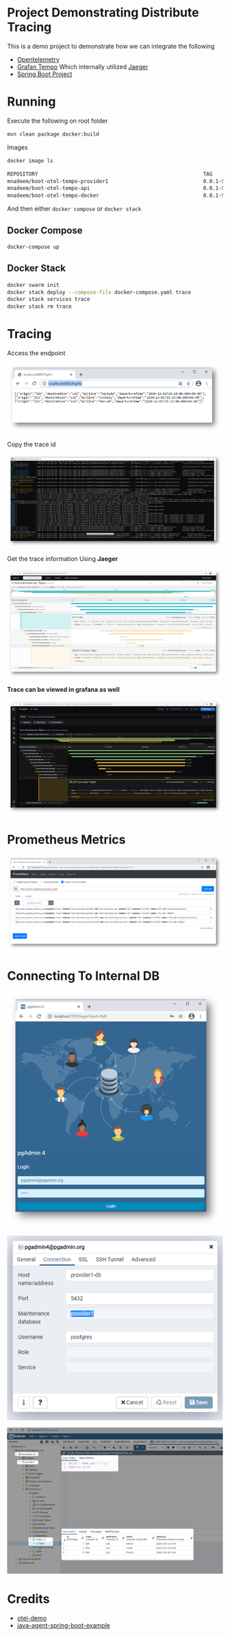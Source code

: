 # Project Demonstrating Distribute Tracing

This is a demo project to demonstrate how we can integrate the following

* [Opentelemetry](https://opentelemetry.io/)
* [Grafan Tempo](https://grafana.com/oss/tempo/) Which internally utilized [Jaeger](https://www.jaegertracing.io/)
* [Spring Boot Project](https://spring.io/projects/spring-boot)

# Running



Execute the following on root folder

````bash
mvn clean package docker:build
````

Images

````bash
docker image ls

````


````bash
REPOSITORY                                                      TAG                 IMAGE ID            CREATED              SIZE
mnadeem/boot-otel-tempo-provider1                               0.0.1-SNAPSHOT      7ddceebcc722        About a minute ago   169MB
mnadeem/boot-otel-tempo-api                                     0.0.1-SNAPSHOT      a301242388a1        2 minutes ago        147MB
mnadeem/boot-otel-tempo-docker                                  0.0.1-SNAPSHOT      061a20db744b        4 minutes ago        130MB
````

And then either `docker compose` or `docker stack`

## Docker Compose



````bash
docker-compose up
````

## Docker Stack

````bash
docker swarm init
docker stack deploy --compose-file docker-compose.yaml trace
docker stack services trace
docker stack rm trace
````
# Tracing

Access the endpoint

![](docs/access-flights.png)

Copy the trace id

![](docs/trace-id.png)

Get the trace information Using **Jaeger**

![](docs/jaeger-trace.png)


**Trace can be viewed in grafana as well**

![](docs/grafana-trace.png)


# Prometheus Metrics

![](docs/prometheus-metrics.png)


# Connecting To Internal DB

![](docs/pgAdminlogin.png)

![](docs/pgAdmingServer.png)

![](docs/pgAdminDb.png)


# Credits

* [otel-demo](https://github.com/williewheeler/otel-demo)
* [java-agent-spring-boot-example](https://github.com/objectiser/java-agent-spring-boot-example)

